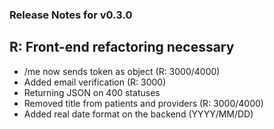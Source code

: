 ### Release Notes for v0.3.0

## R: Front-end refactoring necessary

- /me now sends token as object (R: 3000/4000)
- Added email verification (R: 3000)
- Returning JSON on 400 statuses
- Removed title from patients and providers (R: 3000/4000)
- Added real date format on the backend (YYYY/MM/DD)